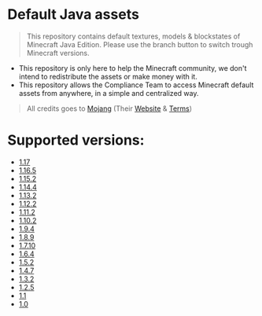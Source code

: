 # Default Java assets

> This repository contains default textures, models & blockstates of Minecraft Java Edition.
> Please use the branch button to switch trough Minecraft versions.

- This repository is only here to help the Minecraft community, we don't intend to redistribute the assets or make money with it.
- This repository allows the Compliance Team to access Minecraft default assets from anywhere, in a simple and centralized way.

> All credits goes to [Mojang](https://github.com/Mojang) (Their [Website](https://www.minecraft.net/) & [Terms](https://account.mojang.com/terms))

# Supported versions:
- [1.17](https://github.com/CompliBot/Default-Java/tree/1.17)
- [1.16.5](https://github.com/CompliBot/Default-Java/tree/1.16.5)
- [1.15.2](https://github.com/CompliBot/Default-Java/tree/1.15.2)
- [1.14.4](https://github.com/CompliBot/Default-Java/tree/1.14.4)
- [1.13.2](https://github.com/CompliBot/Default-Java/tree/1.13.2)
- [1.12.2](https://github.com/CompliBot/Default-Java/tree/1.12.2)
- [1.11.2](https://github.com/CompliBot/Default-Java/tree/1.11.2)
- [1.10.2](https://github.com/CompliBot/Default-Java/tree/1.10.2)
- [1.9.4](https://github.com/CompliBot/Default-Java/tree/1.9.4)
- [1.8.9](https://github.com/CompliBot/Default-Java/tree/1.8.9)
- [1.7.10](https://github.com/CompliBot/Default-Java/tree/1.7.10)
- [1.6.4](https://github.com/CompliBot/Default-Java/tree/1.6.4)
- [1.5.2](https://github.com/CompliBot/Default-Java/tree/1.5.2)
- [1.4.7](https://github.com/CompliBot/Default-Java/tree/1.4.7)
- [1.3.2](https://github.com/CompliBot/Default-Java/tree/1.3.2)
- [1.2.5](https://github.com/CompliBot/Default-Java/tree/1.2.5)
- [1.1](https://github.com/CompliBot/Default-Java/tree/1.1)
- [1.0](https://github.com/CompliBot/Default-Java/tree/1.0)

